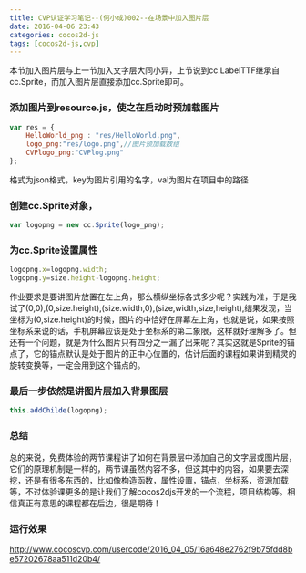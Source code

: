 ```yaml
---
title: CVP认证学习笔记--(何小成)002--在场景中加入图片层
date: 2016-04-06 23:43
categories: cocos2d-js
tags: [cocos2d-js,cvp]
---
```

本节加入图片层与上一节加入文字层大同小异，上节说到cc.LabelTTF继承自cc.Sprite，而加入图片层直接添加cc.Sprite即可。
### 添加图片到resource.js，使之在启动时预加载图片
```javascript
var res = {
    HelloWorld_png : "res/HelloWorld.png",
    logo_png:"res/logo.png",//图片预加载数组
    CVPlogo_png:"CVPlog.png"
};
```
<!--more-->
格式为json格式，key为图片引用的名字，val为图片在项目中的路径
### 创建cc.Sprite对象，
```javascript
var logopng = new cc.Sprite(logo_png);
```
### 为cc.Sprite设置属性
```javascript
logopng.x=logopng.width;
logopng.y=size.height-logopng.height;
```
作业要求是要讲图片放置在左上角，那么横纵坐标各式多少呢？实践为准，于是我试了(0,0),(0,size.height),(size.width,0),(size,width,size,height),结果发现，当坐标为(0,size.height)的时候，图片的中恰好在屏幕左上角，也就是说，如果按照坐标系来说的话，手机屏幕应该是处于坐标系的第二象限，这样就好理解多了。但还有一个问题，就是为什么图片只有四分之一漏了出来呢？其实这就是Sprite的锚点了，它的锚点默认是处于图片的正中心位置的，估计后面的课程如果讲到精灵的旋转变换等，一定会用到这个锚点的。
### 最后一步依然是讲图片层加入背景图层
```javascript
this.addChilde(logopng);
```
### 总结
总的来说，免费体验的两节课程讲了如何在背景层中添加自己的文字层或图片层，它们的原理机制是一样的，两节课虽然内容不多，但这其中的内容，如果要去深挖，还是有很多东西的，比如像构造函数，属性设置，锚点，坐标系，资源加载等，不过体验课更多的是让我们了解cocos2djs开发的一个流程，项目结构等。相信真正有意思的课程都在后边，很是期待！

### 运行效果
http://www.cocoscvp.com/usercode/2016_04_05/16a648e2762f9b75fdd8be57202678aa511d20b4/

